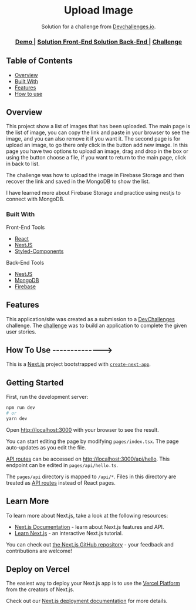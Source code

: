<!-- Please update value in the {}  -->

<h1 align="center">Upload Image</h1>

<div align="center">
   Solution for a challenge from  <a href="http://devchallenges.io" target="_blank">Devchallenges.io</a>.
</div>

<div align="center">
  <h3>
    <a href="https://frosty-ritchie-cd7fa3.netlify.app/">
      Demo
    </a>
    <span> | </span>
    <a href="https://github.com/ProjectXfire/devChallenges_Upload_Image_FE">
      Solution Front-End
    </a>
        <a href="https://github.com/ProjectXfire/devChallenges_Upload_Image_BE">
      Solution Back-End
    </a>
    <span> | </span>
    <a href="https://devchallenges.io/challenges/O2iGT9yBd6xZBrOcVirx">
      Challenge
    </a>
  </h3>
</div>

<!-- TABLE OF CONTENTS -->

## Table of Contents

- [Overview](#overview)
- [Built With](#built-with)
- [Features](#features)
- [How to use](#how-to-use)

<!-- OVERVIEW -->

## Overview

This project show a list of images that has been uploaded.
The main page is the list of image, you can copy the link and paste in your browser to see the image, and you can also remove it if you want it.
The second page is for upload an image, to go there only click in the button add new image. In this page you have two options to upload an image, drag and drop in the box or using the button choose a file, if you want to return to the main page, click in back to list.

The challenge was how to upload the image in Firebase Storage and then recover the link and saved in the MongoDB to show the list.

I have learned more about Firebase Storage and practice using nestjs to connect with MongoDB.

### Built With

<!-- This section should list any major frameworks that you built your project using. Here are a few examples.-->

Front-End Tools

- [React](https://reactjs.org/)
- [NextJS](https://nextjs.org/)
- [Styled-Components](https://styled-components.com/)

Back-End Tools

- [NestJS](https://nestjs.com/)
- [MongoDB](https://www.mongodb.com/)
- [Firebase](https://firebase.google.com/)

## Features

<!-- List the features of your application or follow the template. Don't share the figma file here :) -->

This application/site was created as a submission to a [DevChallenges](https://devchallenges.io/challenges) challenge. The [challenge](https://devchallenges.io/challenges/O2iGT9yBd6xZBrOcVirx) was to build an application to complete the given user stories.

## How To Use -------------->

This is a [Next.js](https://nextjs.org/) project bootstrapped with [`create-next-app`](https://github.com/vercel/next.js/tree/canary/packages/create-next-app).

## Getting Started

First, run the development server:

```bash
npm run dev
# or
yarn dev
```

Open [http://localhost:3000](http://localhost:3000) with your browser to see the result.

You can start editing the page by modifying `pages/index.tsx`. The page auto-updates as you edit the file.

[API routes](https://nextjs.org/docs/api-routes/introduction) can be accessed on [http://localhost:3000/api/hello](http://localhost:3000/api/hello). This endpoint can be edited in `pages/api/hello.ts`.

The `pages/api` directory is mapped to `/api/*`. Files in this directory are treated as [API routes](https://nextjs.org/docs/api-routes/introduction) instead of React pages.

## Learn More

To learn more about Next.js, take a look at the following resources:

- [Next.js Documentation](https://nextjs.org/docs) - learn about Next.js features and API.
- [Learn Next.js](https://nextjs.org/learn) - an interactive Next.js tutorial.

You can check out [the Next.js GitHub repository](https://github.com/vercel/next.js/) - your feedback and contributions are welcome!

## Deploy on Vercel

The easiest way to deploy your Next.js app is to use the [Vercel Platform](https://vercel.com/new?utm_medium=default-template&filter=next.js&utm_source=create-next-app&utm_campaign=create-next-app-readme) from the creators of Next.js.

Check out our [Next.js deployment documentation](https://nextjs.org/docs/deployment) for more details.
